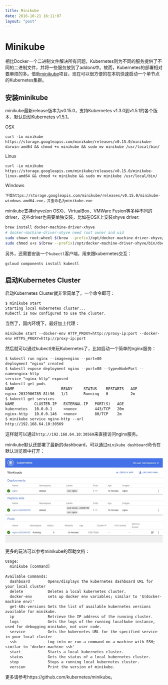 ```yaml
---
title: Minikube
date: 2016-10-21 16:11:07
layout: "post"
---
```


# Minikube

相比Docker一个二进制文件解决所有问题，Kubernetes则为不同的服务提供了不同的二进制文件，并将一些服务放到了addons中。故而，Kubernetes的部署相对要麻烦的多。借助[minikube](https://github.com/kubernetes/minikube)项目，现在可以很方便的在本机快速启动一个单节点的Kubernetes集群。

## 安装minikube

minikube最新release版本为v0.15.0，支持Kubernetes v1.3.0到v1.5.1的各个版本，默认启动Kubernetes v1.5.1。

OSX

```
curl -Lo minikube https://storage.googleapis.com/minikube/releases/v0.15.0/minikube-darwin-amd64 && chmod +x minikube && sudo mv minikube /usr/local/bin/
```

Linux

```
curl -Lo minikube https://storage.googleapis.com/minikube/releases/v0.15.0/minikube-linux-amd64 && chmod +x minikube && sudo mv minikube /usr/local/bin/
```

Windows

```
下载https://storage.googleapis.com/minikube/releases/v0.15.0/minikube-windows-amd64.exe，并重命名为minikube.exe
```

minikube支持xhyve(on OSX)、VirtualBox、VMWare Fusion等多种不同的driver，这些driver也需要单独安装，比如在OSX上安装xhyve driver:

```sh
brew install docker-machine-driver-xhyve
# docker-machine-driver-xhyve need root owner and uid
sudo chown root:wheel $(brew --prefix)/opt/docker-machine-driver-xhyve/bin/docker-machine-driver-xhyve
sudo chmod u+s $(brew --prefix)/opt/docker-machine-driver-xhyve/bin/docker-machine-driver-xhyve
```

另外，还需要安装一个`kubectl`客户端，用来跟kubernetes交互：

```
gcloud components install kubectl
```

## 启动Kubernetes Cluster

启动Kubernetes Cluster就非常简单了，一个命令即可：

```
$ minikube start
Starting local Kubernetes cluster...
Kubectl is now configured to use the cluster.
```

当然了，国内环境下，最好加上代理：

```
minikube start --docker-env HTTP_PROXY=http://proxy-ip:port --docker-env HTTPS_PROXY=http://proxy-ip:port
```

然后就可以通过kubectl来玩Kubernetes了，比如启动一个简单的nginx服务：

```
$ kubectl run nginx --image=nginx --port=80
deployment "nginx" created
$ kubectl expose deployment nginx --port=80 --type=NodePort --name=nginx-http
service "nginx-http" exposed
$ kubectl get pods
NAME                     READY     STATUS    RESTARTS   AGE
nginx-2032906785-81t56   1/1       Running   0          2m
$ kubectl get services
NAME         CLUSTER-IP   EXTERNAL-IP   PORT(S)   AGE
kubernetes   10.0.0.1     <none>        443/TCP   20m
nginx-http   10.0.0.146   <none>        80/TCP    2m
$ minikube service nginx-http --url
http://192.168.64.10:30569
```

这样就可以通过`http://192.168.64.10:30569`来直接访问nginx服务。

minikube默认还部署了最新的dashboard，可以通过`minikube dashboard`命令在默认浏览器中打开：

![](media/14735740742630.jpg)


更多的玩法可以参考minikube的帮助文档：

```
Usage:
  minikube [command]

Available Commands:
  dashboard        Opens/displays the kubernetes dashboard URL for your local cluster
  delete           Deletes a local kubernetes cluster.
  docker-env       sets up docker env variables; similar to '$(docker-machine env)'
  get-k8s-versions Gets the list of available kubernetes versions available for minikube.
  ip               Retrieve the IP address of the running cluster.
  logs             Gets the logs of the running localkube instance, used for debugging minikube, not user code.
  service          Gets the kubernetes URL for the specified service in your local cluster
  ssh              Log into or run a command on a machine with SSH; similar to 'docker-machine ssh'
  start            Starts a local kubernetes cluster.
  status           Gets the status of a local kubernetes cluster.
  stop             Stops a running local kubernetes cluster.
  version          Print the version of minikube.
```  

更多请参考https://github.com/kubernetes/minikube。

